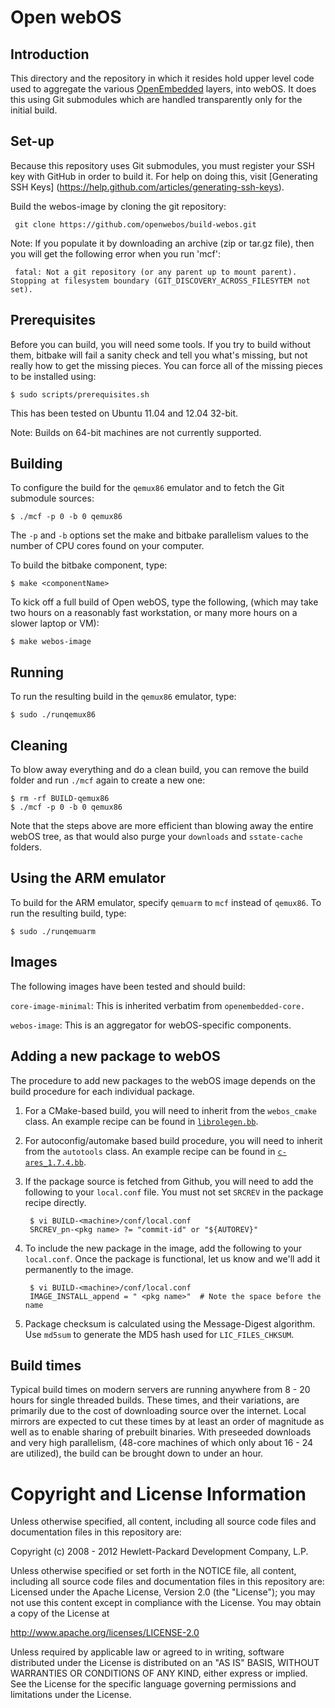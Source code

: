 Open webOS
==========

Introduction
------------

This directory and the repository in which it resides hold upper level code used to aggregate the various [OpenEmbedded](http://openembedded.org) layers, into webOS.  It does this using Git submodules which are handled transparently only for the initial build.

Set-up
-------------

Because this repository uses Git submodules, you must register your SSH key with GitHub in order to build it. For help on doing this, visit [Generating SSH Keys] (https://help.github.com/articles/generating-ssh-keys). 

Build the webos-image by cloning the git repository:

     git clone https://github.com/openwebos/build-webos.git


Note: If you populate it by downloading an archive (zip or tar.gz file), then you will get the following error when you run 'mcf':

     fatal: Not a git repository (or any parent up to mount parent). Stopping at filesystem boundary (GIT_DISCOVERY_ACROSS_FILESYTEM not set).


Prerequisites
-------------

Before you can build, you will need some tools.  If you try to build
without them, bitbake will fail a sanity check and tell you
what's missing, but not really how to get the missing pieces.  You can
force all of the missing pieces to be installed using:

    $ sudo scripts/prerequisites.sh

This has been tested on Ubuntu 11.04 and 12.04 32-bit.

Note: Builds on 64-bit machines are not currently supported.


Building
--------

To configure the build for the `qemux86` emulator and to fetch the Git submodule sources:

    $ ./mcf -p 0 -b 0 qemux86

The `-p` and `-b` options set the make and bitbake parallelism values to the number of CPU cores found on your computer.

To build the bitbake component, type:

    $ make <componentName>
 
To kick off a full build of Open webOS, type the following, (which may take two hours on a reasonably fast workstation, or many more hours on a slower laptop or VM):

    $ make webos-image

Running
-------

To run the resulting build in the `qemux86` emulator, type:

    $ sudo ./runqemux86
    
Cleaning
--------
To blow away everything and do a clean build, you can remove the build folder and run `./mcf` again to create a new one:

    $ rm -rf BUILD-qemux86
    $ ./mcf -p 0 -b 0 qemux86

Note that the steps above are more efficient than blowing away the entire webOS tree, as that would also purge your `downloads` and `sstate-cache` folders.

Using the ARM emulator
----------------------
To build for the ARM emulator, specify `qemuarm` to `mcf` instead of `qemux86`. To run the resulting build, type:

    $ sudo ./runqemuarm

Images
------

The following images have been tested and should build: 

`core-image-minimal`: This is inherited verbatim from `openembedded-core.`

`webos-image`: This is an aggregator for webOS-specific components.

	
Adding a new package to webOS
-----------------------------

The procedure to add new packages to the webOS image depends on the build procedure for each individual package.

1. For a CMake-based build, you will need to inherit from the `webos_cmake` class. An example recipe can be found in [`librolegen.bb`](https://github.com/openwebos/meta-webos/blob/master/recipes-webos/librolegen/librolegen.bb).

1. For autoconfig/automake based build procedure, you will need to inherit from the `autotools` class. An example recipe can be found in [`c-ares_1.7.4.bb`](https://github.com/openwebos/meta-webos/blob/master/recipes-upstreamable/c-ares/c-ares_1.7.4.bb).

1. If the package source is fetched from Github, you will need to add the following to your `local.conf` file. You must not set `SRCREV` in the package recipe directly.

        $ vi BUILD-<machine>/conf/local.conf
        SRCREV_pn-<pkg name> ?= "commit-id" or "${AUTOREV}"
		
1. To include the new package in the image, add the following to your `local.conf`. Once the package is functional, let us know and we'll add it permanently to the image.

        $ vi BUILD-<machine>/conf/local.conf
        IMAGE_INSTALL_append = " <pkg name>"  # Note the space before the name

1. Package checksum is calculated using the Message-Digest algorithm. Use `md5sum` to generate the MD5 hash used for `LIC_FILES_CHKSUM`.

Build times
-----------

Typical build times on modern servers are running anywhere from 8 - 20 hours for single threaded builds. These times, and their variations, are primarily due to the cost of downloading source over the internet. Local mirrors are expected to cut these times by at least an order of magnitude as well as to enable sharing of prebuilt binaries. With preseeded downloads and very high parallelism, (48-core machines of which only about 16 - 24 are utilized), the build can be brought down to under an hour.

# Copyright and License Information

Unless otherwise specified, all content, including all source code files and
documentation files in this repository are:

Copyright (c) 2008 - 2012 Hewlett-Packard Development Company, L.P.

Unless otherwise specified or set forth in the NOTICE file, all content,
including all source code files and documentation files in this repository are:
Licensed under the Apache License, Version 2.0 (the "License");
you may not use this content except in compliance with the License.
You may obtain a copy of the License at

http://www.apache.org/licenses/LICENSE-2.0

Unless required by applicable law or agreed to in writing, software
distributed under the License is distributed on an "AS IS" BASIS,
WITHOUT WARRANTIES OR CONDITIONS OF ANY KIND, either express or implied.
See the License for the specific language governing permissions and
limitations under the License.
